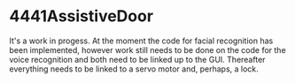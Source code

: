 # 4441AssistiveDoor

It's a work in progess. At the moment the code for facial recognition has been implemented, however work still needs to be done on the code for the voice recognition and both need to be linked up to the GUI. Thereafter everything needs to be linked to a servo motor and, perhaps, a lock.